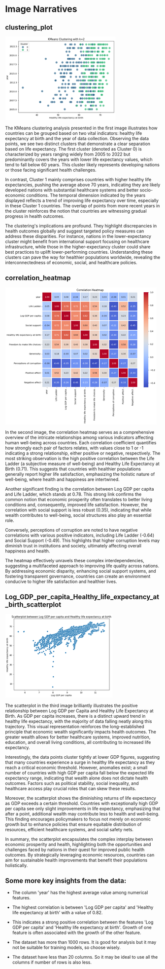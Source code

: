 # Image Narratives

## clustering_plot

![clustering_plot.png](./clustering_plot.png)

The KMeans clustering analysis presented in the first image illustrates how countries can be grouped based on two vital indicators: healthy life expectancy at birth and the year of data collection. Observing the data points, we see two distinct clusters that demonstrate a clear separation based on life expectancy. The first cluster (denoted as Cluster 0) is characterized by years ranging widely from 2005 to 2022 but predominantly covers the years with lower life expectancy values, which tend to fall below 60 years. This cluster likely represents developing nations or those facing significant health challenges.

In contrast, Cluster 1 mainly comprises countries with higher healthy life expectancies, pushing the average above 70 years, indicating they are likely developed nations with substantial healthcare systems and better socio-economic conditions. The temporal dimension indicated by the years displayed reflects a trend of improving life expectancy over time, especially in these Cluster 1 countries. The overlap of points from more recent years in the cluster reinforces the notion that countries are witnessing gradual progress in health outcomes.

The clustering's implications are profound. They highlight discrepancies in health outcomes globally and suggest targeted policy measures can address these disparities. For instance, nations in the lower-expectancy cluster might benefit from international support focusing on healthcare infrastructure, while those in the higher-expectancy cluster could share best practices to uplift lower-performing countries. Understanding these clusters can pave the way for healthier populations worldwide, revealing the interconnectedness of economic, social, and healthcare policies.

## correlation_heatmap

![correlation_heatmap.png](./correlation_heatmap.png)

In the second image, the correlation heatmap serves as a comprehensive overview of the intricate relationships among various indicators affecting human well-being across countries. Each correlation coefficient quantifies how strongly each pair of factors relates, with values close to 1 or -1 indicating a strong relationship, either positive or negative, respectively. The most striking observation is the high positive correlation between the Life Ladder (a subjective measure of well-being) and Healthy Life Expectancy at Birth (0.71). This suggests that countries with healthier populations generally report higher life satisfaction, emphasizing the holistic nature of well-being, where health and happiness are intertwined.

Another significant finding is the correlation between Log GDP per capita and Life Ladder, which stands at 0.78. This strong link confirms the common notion that economic prosperity often translates to better living conditions and, consequently, improved life satisfaction. However, the correlation with social support is less robust (0.35), indicating that while wealth contributes to well-being, social structures also play an essential role.

Conversely, perceptions of corruption are noted to have negative correlations with various positive indicators, including Life Ladder (-0.64) and Social Support (-0.49). This highlights that higher corruption levels may diminish trust in institutions and society, ultimately affecting overall happiness and health.

The heatmap effectively unravels these complex interdependencies, suggesting a multifaceted approach to improving life quality across nations. By addressing economic disparity, enhancing social support systems, and fostering transparent governance, countries can create an environment conducive to higher life satisfaction and healthier lives.

## Log_GDP_per_capita_Healthy_life_expectancy_at_birth_scatterplot

![Log_GDP_per_capita_Healthy_life_expectancy_at_birth_scatterplot.png](./Log_GDP_per_capita_Healthy_life_expectancy_at_birth_scatterplot.png)

The scatterplot in the third image brilliantly illustrates the positive relationship between Log GDP per Capita and Healthy Life Expectancy at Birth. As GDP per capita increases, there is a distinct upward trend in healthy life expectancy, with the majority of data falling neatly along this trajectory. This visual representation reinforces the long-established principle that economic wealth significantly impacts health outcomes. The greater wealth allows for better healthcare systems, improved nutrition, education, and overall living conditions, all contributing to increased life expectancy.

Interestingly, the data points cluster tightly at lower GDP figures, suggesting that many countries experience a surge in healthy life expectancy as they reach a critical economic threshold. However, anomalies exist; a small number of countries with high GDP per capita fall below the expected life expectancy range, indicating that wealth alone does not dictate health outcomes. Factors such as political stability, social inequality, and healthcare access play crucial roles that can skew these results.

Moreover, the scatterplot shows the diminishing returns of life expectancy as GDP exceeds a certain threshold. Countries with exceptionally high GDP per capita see only slight improvements in life expectancy, emphasizing that after a point, additional wealth may contribute less to health and well-being. This finding encourages policymakers to focus not merely on economic growth but to enhance policies that ensure equitable distribution of resources, efficient healthcare systems, and social safety nets.

In summary, the scatterplot encapsulates the complex interplay between economic prosperity and health, highlighting both the opportunities and challenges faced by nations in their quest for improved public health outcomes. By strategically leveraging economic resources, countries can aim for sustainable health improvements that benefit their populations holistically.



## Some more key insights from the data:

- The column 'year' has the highest average value among numerical features.

- The highest correlation is between 'Log GDP per capita' and 'Healthy life expectancy at birth' with a value of 0.82.

- This indicates a strong positive correlation between the features 'Log GDP per capita' and 'Healthy life expectancy at birth'. Growth of one feature is often associated with the growth of the other feature.

- The dataset has more than 1000 rows. It is good for analysis but it may not be suitable for training models, so choose wisely.

- The dataset have less than 20 columns. So it may be ideal to use all the columns if number of rows is also less.

